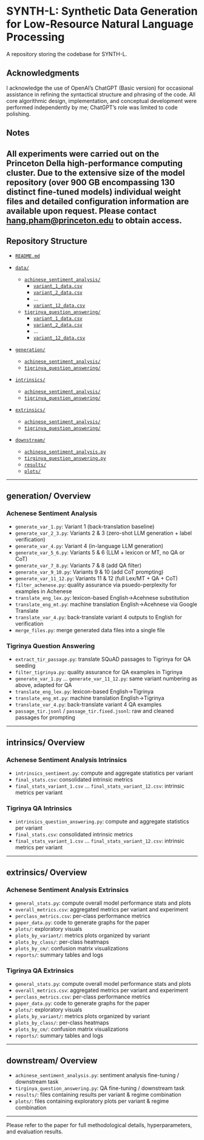 # SYNTH-L: Synthetic Data Generation for Low-Resource Natural Language Processing
A repository storing the codebase for SYNTH-L.

## Acknowledgments
I acknowledge the use of OpenAI’s ChatGPT (Basic version) for occasional assistance in refining the syntactical structure and phrasing of the code. All core algorithmic design, implementation, and conceptual development were performed independently by me; ChatGPT’s role was limited to code polishing.

## Notes
All experiments were carried out on the Princeton Della high-performance computing cluster.  Due to the extensive size of the model repository (over 900 GB encompassing 130 distinct fine-tuned models) individual weight files and detailed configuration information are available upon request.  Please contact hang.pham@princeton.edu to obtain access.
---

## Repository Structure

- [`README.md`](README.md)
- [`data/`](data/)
  - [`achinese_sentiment_analysis/`](data/achinese_sentiment_analysis/)
    - [`variant_1_data.csv`](data/achinese_sentiment_analysis/variant_1_data.csv)
    - [`variant_2_data.csv`](data/achinese_sentiment_analysis/variant_2_data.csv)
    - …  
    - [`variant_12_data.csv`](data/achinese_sentiment_analysis/variant_12_data.csv)
  - [`tigrinya_question_answering/`](data/tigrinya_question_answering/)
    - [`variant_1_data.csv`](data/tigrinya_question_answering/variant_1_data.csv)
    - [`variant_2_data.csv`](data/tigrinya_question_answering/variant_2_data.csv)
    - …  
    - [`variant_12_data.csv`](data/tigrinya_question_answering/variant_12_data.csv)

- [`generation/`](generation/)
  - [`achinese_sentiment_analysis/`](generation/achinese_sentiment_analysis/)
  - [`tigrinya_question_answering/`](generation/tigrinya_question_answering/)

- [`intrinsics/`](intrinsics/)
  - [`achinese_sentiment_analysis/`](intrinsics/achinese_sentiment_analysis/)
  - [`tigrinya_question_answering/`](intrinsics/tigrinya_question_answering/)

- [`extrinsics/`](extrinsics/)
  - [`achinese_sentiment_analysis/`](extrinsics/achinese_sentiment_analysis/)
  - [`tigrinya_question_answering/`](extrinsics/tigrinya_question_answering/)

- [`downstream/`](downstream/)
  - [`achinese_sentiment_analysis.py`](downstream/achinese_sentiment_analysis.py)
  - [`tirginya_question_answering.py`](downstream/tirginya_question_answering.py)
  - [`results/`](downstream/results/)
  - [`plots/`](downstream/plots/)


---

## generation/ Overview

### Achenese Sentiment Analysis

- `generate_var_1.py`: Variant 1 (back-translation baseline)
- `generate_var_2_3.py`: Variants 2 & 3 (zero-shot LLM generation + label verification)
- `generate_var_4.py`: Variant 4 (in-language LLM generation)
- `generate_var_5_6.py`: Variants 5 & 6 (LLM + lexicon or MT, no QA or CoT)
- `generate_var_7_8.py`: Variants 7 & 8 (add QA filter)
- `generate_var_9_10.py`: Variants 9 & 10 (add CoT prompting)
- `generate_var_11_12.py`: Variants 11 & 12 (full Lex/MT + QA + CoT)
- `filter_achenese.py`: quality assurance via psuedo-perplexity for examples in Achenese
- `translate_eng_lex.py`: lexicon-based English→Acehnese substitution
- `translate_eng_mt.py`: machine translation English→Acehnese via Google Translate
- `translate_var_4.py`: back-translate variant 4 outputs to English for verification
- `merge_files.py`: merge generated data files into a single file

### Tigrinya Question Answering

- `extract_tir_passage.py`: translate SQuAD passages to Tigrinya for QA seeding
- `filter_tigrinya.py`: quality assurance for QA examples in Tigrinya 
- `generate_var_1.py` … `generate_var_11_12.py`: same variant numbering as above, adapted for QA
- `translate_eng_lex.py`: lexicon-based English→Tigrinya
- `translate_eng_mt.py`: machine translation English→Tigrinya
- `translate_var_4.py`: back-translate variant 4 QA examples
- `passage_tir.jsonl` / `passage_tir.fixed.jsonl`: raw and cleaned passages for prompting

---

## intrinsics/ Overview

### Achenese Sentiment Analysis Intrinsics

- `intrinsics_sentiment.py`: compute and aggregate statistics per variant
- `final_stats.csv`: consolidated intrinsic metrics
- `final_stats_variant_1.csv` … `final_stats_variant_12.csv`: intrinsic metrics per variant 

### Tigrinya QA Intrinsics

- `intrinsics_question_answering.py`: compute and aggregate statistics per variant
- `final_stats.csv`: consolidated intrinsic metrics
- `final_stats_variant_1.csv` … `final_stats_variant_12.csv`: intrinsic metrics per variant 

---

## extrinsics/ Overview

### Achenese Sentiment Analysis Extrinsics

- `general_stats.py`: compute overall model performance stats and plots
- `overall_metrics.csv`: aggregated metrics per variant and experiment
- `perclass_metrics.csv`: per-class performance metrics
- `paper_data.py`: code to generate graphs for the paper 
- `plots/`: exploratory visuals
- `plots_by_variant/`: metrics plots organized by variant
- `plots_by_class/`: per-class heatmaps
- `plots_by_cm/`: confusion matrix visualizations
- `reports/`: summary tables and logs

### Tigrinya QA Extrinsics

- `general_stats.py`: compute overall model performance stats and plots
- `overall_metrics.csv`: aggregated metrics per variant and experiment
- `perclass_metrics.csv`: per-class performance metrics
- `paper_data.py`: code to generate graphs for the paper 
- `plots/`: exploratory visuals
- `plots_by_variant/`: metrics plots organized by variant
- `plots_by_class/`: per-class heatmaps
- `plots_by_cm/`: confusion matrix visualizations
- `reports/`: summary tables and logs

---

## downstream/ Overview

- `achinese_sentiment_analysis.py`: sentiment analysis fine-tuning / downstream task
- `tirginya_question_answering.py`: QA fine-tuning / downstream task
- `results/`: files containing results per variant & regime combination
- `plots/`: files containing exploratory plots per variant & regime combination

---

Please refer to the paper for full methodological details, hyperparameters, and evaluation results.
